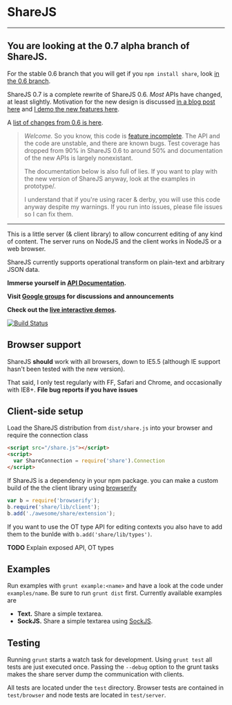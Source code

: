 ShareJS
=======

---

## You are looking at the 0.7 alpha branch of ShareJS.

For the stable 0.6 branch that you will get if you `npm install share`, look [in the 0.6 branch](https://github.com/share/ShareJS/tree/0.6).

ShareJS 0.7 is a complete rewrite of ShareJS 0.6. *Most* APIs have changed, at
least slightly. Motivation for the new design is discussed [in a blog post
here](https://josephg.com/blog/sharejs)
and [I demo the new features here](http://www.youtube.com/watch?v=uDzME15UxVM).

A [list of changes from 0.6 is here](https://github.com/share/ShareJS/wiki/Changelog).

> *Welcome.* So you know, this code is [feature incomplete](https://github.com/share/ShareJS/wiki/0.7-Status).
> The API and the code are unstable, and there are known bugs. Test
> coverage has dropped from 90% in ShareJS 0.6 to around 50% and documentation
> of the new APIs is largely nonexistant.
>
> The documentation below is also full of lies. If you want to play with the
> new version of ShareJS anyway, look at the examples in prototype/.
>
> I understand that if you're using racer & derby, you will use this code
> anyway despite my warnings. If you run into issues, please file issues so I can fix them.

---


This is a little server (& client library) to allow concurrent editing of any
kind of content. The server runs on NodeJS and the client works in NodeJS or a
web browser.

ShareJS currently supports operational transform on plain-text and arbitrary JSON data.

**Immerse yourself in [API Documentation](https://github.com/josephg/ShareJS/wiki).**

**Visit [Google groups](https://groups.google.com/forum/?fromgroups#!forum/sharejs) for discussions and announcements**

**Check out the [live interactive demos](http://sharejs.org/).**

[![Build Status](https://secure.travis-ci.org/share/ShareJS.png)](http://travis-ci.org/share/ShareJS)


Browser support
---------------

ShareJS **should** work with all browsers, down to IE5.5 (although IE support hasn't been tested with the new version).

That said, I only test regularly with FF, Safari and Chrome, and occasionally with IE8+. **File bug reports if you have issues**




Client-side setup
-----------------
Load the ShareJS distribution from `dist/share.js` into your browser and require the
connection class
```html
<script src="/share.js"></script>
<script>
  var ShareConnection = require('share').Connection
</script>
```
If ShareJS is a dependency in your npm package. you can make a custom build of
the the client library using [browserify](https://npmjs.org/package/browserify)
```js
var b = require('browserify');
b.require('share/lib/client');
b.add('./awesome/share/extension');
```
If you want to use the OT type API for editing contexts you also have to add
them to the bunlde with `b.add('share/lib/types')`.

**TODO** Explain exposed API, OT types


Examples
--------

Run examples with `grunt example:<name>` and have a look at the code under
`examples/name`. Be sure to run `grunt dist` first. Currently available examples are

* **Text.** Share a simple textarea.
* **SockJS.** Share a simple textarea using [SockJS](sockjs.org).




Testing
-------

Running `grunt` starts a watch task for development.  Using `grunt test` all
tests are just executed once.  Passing the `--debug` option to the grunt tasks
makes the share server dump the communication with clients.

All tests are located under the `test` directory. Browser tests are contained in
`test/browser` and node tests are located in `test/server`.
